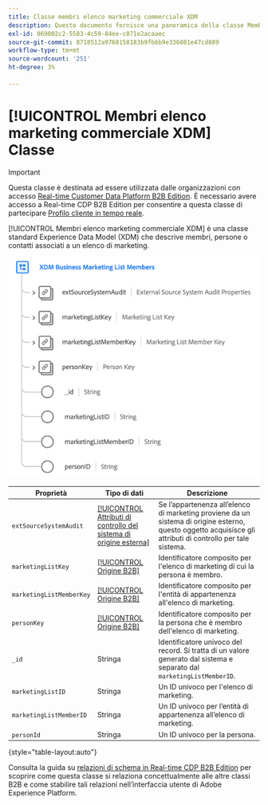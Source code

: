 ```yaml
---
title: Classe membri elenco marketing commerciale XDM
description: Questo documento fornisce una panoramica della classe Membri elenco marketing aziendale XDM in Experience Data Model (XDM).
exl-id: 069002c2-5583-4c59-84ee-c071e2acaaec
source-git-commit: 8718512a9768158183b9fb6b9e336081e47cd889
workflow-type: tm+mt
source-wordcount: '251'
ht-degree: 3%

---
```


# [!UICONTROL Membri elenco marketing commerciale XDM] Classe

>[!IMPORTANT]
>
>Questa classe è destinata ad essere utilizzata dalle organizzazioni con accesso [Real-time Customer Data Platform B2B Edition](../../../rtcdp/b2b-overview.md). È necessario avere accesso a Real-time CDP B2B Edition per consentire a questa classe di partecipare [Profilo cliente in tempo reale](../../../profile/home.md).

[!UICONTROL Membri elenco marketing commerciale XDM] è una classe standard Experience Data Model (XDM) che descrive membri, persone o contatti associati a un elenco di marketing.

![](../../images/classes/b2b/business-marketing-list-members.png)

| Proprietà | Tipo di dati | Descrizione |
| --- | --- | --- |
| `extSourceSystemAudit` | [[!UICONTROL Attributi di controllo del sistema di origine esterna]](../../data-types/external-source-system-audit-attributes.md) | Se l’appartenenza all’elenco di marketing proviene da un sistema di origine esterno, questo oggetto acquisisce gli attributi di controllo per tale sistema. |
| `marketingListKey` | [[!UICONTROL Origine B2B]](../../data-types/b2b-source.md) | Identificatore composito per l&#39;elenco di marketing di cui la persona è membro. |
| `marketingListMemberKey` | [[!UICONTROL Origine B2B]](../../data-types/b2b-source.md) | Identificatore composito per l&#39;entità di appartenenza all&#39;elenco di marketing. |
| `personKey` | [[!UICONTROL Origine B2B]](../../data-types/b2b-source.md) | Identificatore composito per la persona che è membro dell&#39;elenco di marketing. |
| `_id` | Stringa | Identificatore univoco del record. Si tratta di un valore generato dal sistema e separato dal `marketingListMemberID`. |
| `marketingListID` | Stringa | Un ID univoco per l&#39;elenco di marketing. |
| `marketingListMemberID` | Stringa | Un ID univoco per l’entità di appartenenza all’elenco di marketing. |
| `personId` | Stringa | Un ID univoco per la persona. |

{style=&quot;table-layout:auto&quot;}

Consulta la guida su [relazioni di schema in Real-time CDP B2B Edition](../../tutorials/relationship-b2b.md) per scoprire come questa classe si relaziona concettualmente alle altre classi B2B e come stabilire tali relazioni nell’interfaccia utente di Adobe Experience Platform.
